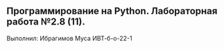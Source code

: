 ## Программирование на Python. Лабораторная работа №2.8 (11).
Выполнил:
Ибрагимов Муса ИВТ-б-о-22-1
